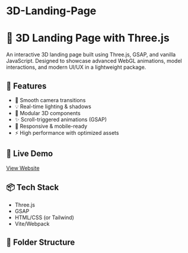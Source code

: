 ﻿# 3D-Landing-Page
# 🌌 3D Landing Page with Three.js

An interactive 3D landing page built using Three.js, GSAP, and vanilla JavaScript. Designed to showcase advanced WebGL animations, model interactions, and modern UI/UX in a lightweight package.

## 🚀 Features
- 🔁 Smooth camera transitions
- 💡 Real-time lighting & shadows
- 🧩 Modular 3D components
- ✨ Scroll-triggered animations (GSAP)
- 📱 Responsive & mobile-ready
- ⚡️ High performance with optimized assets

## 🔗 Live Demo
[View Website](https://yourdemo.vercel.app)

## 📦 Tech Stack
- Three.js
- GSAP
- HTML/CSS (or Tailwind)
- Vite/Webpack

## 📂 Folder Structure
